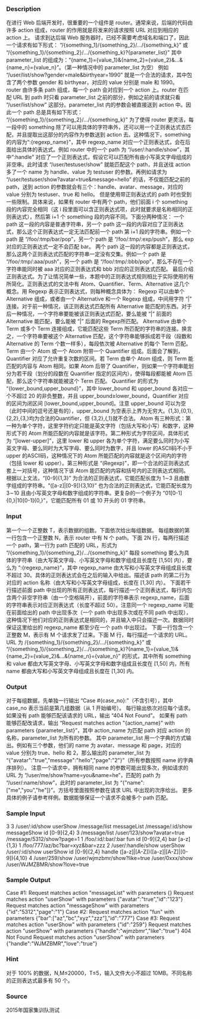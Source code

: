 
### Description
在进行 Web 后端开发时，很重要的一个组件是 router。通常来说，后端的代码由许多 action 组成，router 的作用就是将发来的请求按照 URL 对应到相应的 action 上。
请求到达后端 Web 服务器时，已经不需要考虑域名和端口了，因此一个请求有如下形式：
“/{something_1}/{something_2}/.../{something_k}” 或 “/{something_1}/{something_2}/.../{something_k}?{parameter_list}”
其中 parameter_list 的组成为：“{name_1}={value_1}&{name_2}={value_2}&...&{name_n}={value_n}”。（第一种情况中的 parameter_list 为空）
例如 “/user/list/show?gender=male&birthyear=1990” 就是一个合法的请求，其中包含了两个参数 gender 和 birthyear，对应的 value 分别是 male 和 1990。
router 由许多条 path 组成，每一个 path 会对应到一个 action 上。router 在匹配 URL 到 path 时只看 parameter_list 之前的部分，例如之前的请求就只看 “/user/list/show” 这部分。parameter_list 内的参数会被直接送到 action 中。因此一个 path 总是具有如下形式：
“/{something_1}/{something_2}/.../{something_k}”
为了使得 router 更灵活，每一段中的 something 除了可以用具体的字符串外，还可以用一个正则表达式去匹配，并且提取出这部分的内容作为参数送到 action 去。这种情况下，something 的内容为“:{regexp_name}”，其中 regexp_name 对应一个正则表达式，会在后面给出具体的表达式。例如 router 中的一个 path 为 “/user/:handle/show”，其中“:handle” 对应了一个正则表达式，假设它可以匹配所有由小写英文字母组成的非空串。此时请求 “/user/testuser/show” 就能匹配这个 path，并且送往 action 多了一个 name 为 handle、value 为 testuser 的参数。再例如请求为 “/user/testuser/show?avatar=true&message=hello” 的话，不仅能匹配之前的 path，送到 action 的参数就会有三个：handle、avatar、message，对应的 value 分别为 testuser、true 和 hello。
但是使用带正则表达式的 path 时也受到一些限制。具体来说，如果有 router 中有两个 path，他们前面 i 个 something 段的内容完全相同（这 i 段里面可以含正则表达式项，此时就要求是名称相同的正则表达式），然后第 i+1 个 something 段的内容不同。下面分两种情况：
一个 path 这一段的内容是普通字符串，另一个 path 这一段的内容对应了正则表达式，那么这个正则表达式一定无法匹配前一个 path 第 i+1 段的字符串。例如一个 path 是 “/foo/:tmp/bar/pop”，另一个 path 是 “/foo/:tmp/:exp/push”，那么 exp 对应的正则表达式一定不会匹配 bar。
两个 path 这一段的内容都是正则表达式，那么这两个正则表达式匹配的字符串一定没有交集。例如一个 path 是 “/foo/:tmp/:aaa/push”，另一个 path 是 “/foo/:tmp/:bbb/pop”，那么不存在一个字符串能同时被 aaa 对应的正则表达式和 bbb 对应的正则表达式匹配。
最后介绍正则表达式。为了让情况简单一些，本题中的正则表达式规则相比于实际使用的有所简化。正则表达式的文法中有 Atom、Quantifier、Term、Alternative 这几个概念。用 Regexp 表示正则表达式，则每种概念具体为：
Regexp 可以由单个 Alternative 组成，或者由一个 Alternative 和一个 Regexp 组成，中间用字符 “|” 连接。对于前一种情况，该正则表达式匹配所有 Alternative 能匹配的东西。对于后一种情况，一个字符串要能被该正则表达式匹配，要么能被 “|” 前面的 Alternative 能匹配，要么能被 “|” 后面的 Regexp所匹配。
Alternative 由单个 Term 或多个 Term 连接组成，它能匹配这些 Term 所匹配的字符串的连接。换言之，一个字符串要被这个 Alternative 匹配，这个字符串能够拆成若干段（段数和 Alternative 的 Term 个数一样多），每段依次被 Alternative 的每个 Term 匹配。
Term 由一个 Atom 或一个 Atom 附带一个 Quantifier 组成。后面会了解到，Quantifier 对应了允许重复次数的区间。若 Term 由单个 Atom 组成，则 Term 能匹配的内容与 Atom 相同。如果 Atom 后带了 Quantifier，则如果一个字符串能划分为若干段（划分的段数在 Quantifier 指定的区间内），使得每段都能被 Atom 匹配，那么这个字符串就能被这个 Term 匹配。
Quantifier 的形式为 “{lower_bound,upper_bound}”，其中 lower_bound 和 upper_bound 各对应一个不超过 20 的非负整数，并且 upper_bound≥lower_bound，Quantifier 对应的区间为闭区间 [lower_bound,upper_bound]。注意 upper_bound 可以为空（此时中间的逗号还是有的），upper_bound 为空表示上界为无穷大。{1,3},{0,1},{2,2},{3,}均为合法的Quantifier，但 {3,2},{,1}就不合法。
Atom 有三种形式：第一种为单个字符，这里字符约定只能是英文字符（包括大写和小写）和数字，这种形式下的 Atom 所能匹配的内容就是该字符。第二种形式为字符区间，具体形式为 “[lower-upper]”，这里 lower 和 upper 各为单个字符，满足要么同时为小写英文字母、要么同时为大写字母、要么同时为数字，并且 lower 的ASCII码不小于 upper 的ASCII码，这种情况下的 Atom 所能匹配的内容就是这个区间内的字符（包括 lower 和 upper）。第三种形式是 “(Regexp)”，即一个合法的正则表达式套上一对括号，这种情况下该 Atom 能匹配的内容和括号内的正则表达式相同。
根据以上文法，“[0-9]{1,3}” 为合法的正则表达式，它能匹配长度为 1∼3 且由数字组成的字符串。“([a-z]|[0-9]){3,10}” 也为合法的正则表达式，它能匹配长度为 3∼10 且由小写英文字母和数字组成的字符串。更复杂的一个例子为 “01[0-1]{0,}|10[0-1]{0,}”，它能匹配所有 01 或 10 开头的 01 字符串。


### Input
第一个一个正整数 T，表示数据的组数。下面依次给出每组数据。
每组数据的第一行包含一个正整数 N，表示 router 中有 N 个 path。下面 2N 行，每两行描述一个 path，第一行为 path 匹配的 URL，形式为
“/{something_1}/{something_2}/.../{something_k}”
每段 something 要么为具体的字符串（由大写英文字母、小写英文字母和数字组成且长度在 [1,50] 内），要么为 “:{regexp_name}”，其中 regexp_name 由大写和小写英文字母组成且长度不超过 30。具体的正则表达式会在之后的输入中给出。描述该 path 的第二行为对应的 action 名称（由大写和小写英文字母组成，长度在 [1,30] 内）。
下面若干行描述前面 path 中出现的所有正则表达式，每行描述一个正则表达式，每行内包含两个非空字符串（由一个空格隔开），前面的字符串表示 regexp_name，后面的字符串表示对应正则表达式（长度不超过 50）。注意同一个 regexp_name 可能在前面给出的 path 中出现多次（一个 path 中出现多次或在不同 path 中出现），这种情况下他们对应的正则表达式是相同的，并且输入中只会描述一次。数据同时保证这里给出的 regexp_name 都至少在一个 path 中出现过。
下面一行包含一个正整数 M，表示有 M 个请求发了过来。下面 M 行，每行描述一个请求的 URL。URL 为 /{something_1}/{something_2}/.../{something_k}” 或 “/{something_1}/{something_2}/.../{something_k}?{name_1}={value_1}&{name_2}={value_2}&...&{name_n}={value_n}” 的形式，其中所有 something 和 value 都由大写英文字母、小写英文字母和数字组成且长度在 [1,50] 内，所有 name 都由大写和小写英文字母组成且长度在 [1,30] 内。


### Output
对于每组数据，先单独一行输出 “Case #{case_no}:”（不含引号），其中 case_no 表示当前是第几组数据（从 1 开始编号）。
每行输出依次对应每个请求。如果没有 path 能够匹配该请求的 URL，输出 “404 Not Found”。
如果有 path 能够匹配改请求，输出 “Request matches action "{action_name}" with parameters {parameter_list}”，其中 action_name 为匹配 path 对应 action 的名称，parameter_list 为所有的参数。
其中 parameter_list 用一个字典的方式输出。例如有三个参数，他们的 name 为 avatar、message 和 page，对应的 value 分别为 true、hello 和 2，那么输出的 parameter_list 为 “{"avatar":"true","message":"hello","page":"2"}”（所有参数按照 name 的字典序排列）。
注意一个请求中，拥有相同 name 的参数可能出现多次，例如请求的 URL 为 “/user/me/show?name=you&name=he”，匹配的 path 为 “/user/:name/show”，此时的 parameter_list 为 “{"name":["me","you","he"]}”。方括号里面按照参数在请求 URL 中出现的次序给出。
更多具体的例子请参考样例。数据能够保证一个请求不会被多个 path 匹配。


### Sample Input
3
3
/user/:id/show
userShow
/message/list
messageList
/message/:id/show
messageShow
id [0-9]{2,4}
3
/message/list
/user/123/show?avatar=true
/message/5312/show?page=1
1
/foo/:id/:bar/:bar
fun
id [0-9]{2,4}
bar [a-z]{1,3}
1
/foo/777/az/bc?bar=xyz&bar=zzz
2
/user/:handle/show
userShow
/user/:id/show
userShow
id [0-9]{2,4}
handle ([a-z]|[A-Z])([a-z]|[A-Z]|[0-9]){4,10}
4
/user/259/show
/user/wjmzbmr/show?like=true
/user/0xxx/show
/user/WJMZBMR/show?love=true
### Sample Output
Case #1:
Request matches action "messageList" with parameters {}
Request matches action "userShow" with parameters {"avatar":"true","id":"123"}
Request matches action "messageShow" with parameters {"id":"5312","page":"1"}
Case #2:
Request matches action "fun" with parameters {"bar":["az","bc","xyz","zzz"],"id":"777"}
Case #3:
Request matches action "userShow" with parameters {"id":"259"}
Request matches action "userShow" with parameters {"handle":"wjmzbmr","like":"true"}
404 Not Found
Request matches action "userShow" with parameters {"handle":"WJMZBMR","love":"true"}


### Hint
对于 100% 的数据，N,M≤20000，T≤5，输入文件大小不超过 10MB。不同名称的正则表达式最多有 50 个。

### Source
2015年国家集训队测试